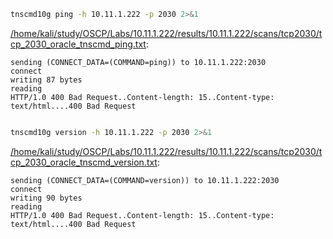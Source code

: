 ```bash
tnscmd10g ping -h 10.11.1.222 -p 2030 2>&1
```

[/home/kali/study/OSCP/Labs/10.11.1.222/results/10.11.1.222/scans/tcp2030/tcp_2030_oracle_tnscmd_ping.txt](file:///home/kali/study/OSCP/Labs/10.11.1.222/results/10.11.1.222/scans/tcp2030/tcp_2030_oracle_tnscmd_ping.txt):

```
sending (CONNECT_DATA=(COMMAND=ping)) to 10.11.1.222:2030
connect 
writing 87 bytes
reading
HTTP/1.0 400 Bad Request..Content-length: 15..Content-type: text/html....400 Bad Request


```
```bash
tnscmd10g version -h 10.11.1.222 -p 2030 2>&1
```

[/home/kali/study/OSCP/Labs/10.11.1.222/results/10.11.1.222/scans/tcp2030/tcp_2030_oracle_tnscmd_version.txt](file:///home/kali/study/OSCP/Labs/10.11.1.222/results/10.11.1.222/scans/tcp2030/tcp_2030_oracle_tnscmd_version.txt):

```
sending (CONNECT_DATA=(COMMAND=version)) to 10.11.1.222:2030
connect 
writing 90 bytes
reading
HTTP/1.0 400 Bad Request..Content-length: 15..Content-type: text/html....400 Bad Request


```
